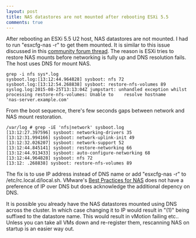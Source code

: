 ```yaml
---
layout: post
title: NAS datastores are not mounted after rebooting ESXi 5.5
comments: true
---
```


After rebooting an ESXi 5.5 U2 host, NAS datastores are not mounted. I had to run "esxcfg-nas -r" to get them mounted. It is similar to this issue discussed in this [community forum thread](https://communities.vmware.com/message/2433715#2433715). The reason is ESXi tries to restore NAS mounts before networking is fully up and DNS resolution fails. The host uses DNS for mount NAS.

    grep -i nfs sys*.log
    sysboot.log:[13:12:44.964828] sysboot: nfs 72
    sysboot.log:[13:12:54.268838] sysboot: restore-nfs-volumes 89
    syslog.log:2015-08-25T13:13:04Z jumpstart: unhandled exception whilst processing restore-nfs-volumes: Unable to    resolve hostname
    'nas-server.example.com'

From the boot sequence, there's few seconds gaps between network and NAS mount restoration.

    /var/log # grep -iE 'nfs|network' sysboot.log
    [13:12:27.397596] sysboot: networking-drivers 35
    [13:12:31.994166] sysboot: network-uplink-init 49
    [13:12:32.026207] sysboot: network-support 52
    [13:12:44.845141] sysboot: restore-networking 66
    [13:12:44.913433] sysboot: auto-configure-networking 68
    [13:12:44.964828] sysboot: nfs 72
    [13:12: .268838] sysboot: restore-nfs-volumes 89

The fix is to use IP address instead of DNS name or add "esxcfg-nas -r" to /etc/rc.local.d/local.sh. VMware's [Best Practices for NAS](http://www.vmware.com/resources/techresources/10096) does not have a preference of IP over DNS but does acknowledge the additional depency on DNS.

It is possible you already have the NAS datastores mounted using DNS across the cluster. In which case changing it to IP would result in "(1)" being suffixed to the datastore name. This would result in vMotion failing etc.. Unless you can take all VMs down and re-register them, rescanning NAS on startup is an easier way out.
